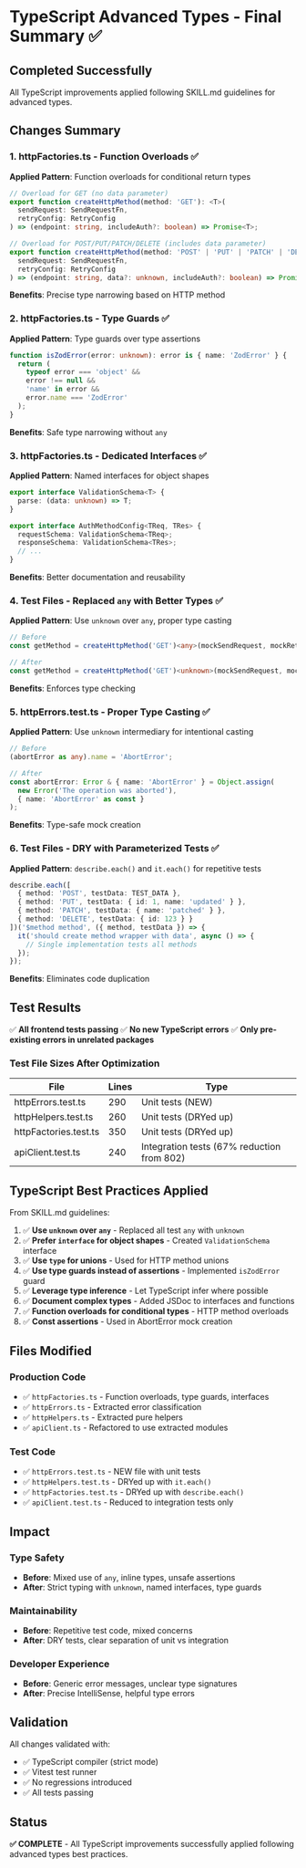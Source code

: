 # TypeScript Advanced Types - Final Summary ✅

## Completed Successfully

All TypeScript improvements applied following SKILL.md guidelines for advanced types.

## Changes Summary

### 1. httpFactories.ts - Function Overloads ✅
**Applied Pattern**: Function overloads for conditional return types

```typescript
// Overload for GET (no data parameter)
export function createHttpMethod(method: 'GET'): <T>(
  sendRequest: SendRequestFn,
  retryConfig: RetryConfig
) => (endpoint: string, includeAuth?: boolean) => Promise<T>;

// Overload for POST/PUT/PATCH/DELETE (includes data parameter)
export function createHttpMethod(method: 'POST' | 'PUT' | 'PATCH' | 'DELETE'): <T>(
  sendRequest: SendRequestFn,
  retryConfig: RetryConfig
) => (endpoint: string, data?: unknown, includeAuth?: boolean) => Promise<T>;
```

**Benefits**: Precise type narrowing based on HTTP method

### 2. httpFactories.ts - Type Guards ✅
**Applied Pattern**: Type guards over type assertions

```typescript
function isZodError(error: unknown): error is { name: 'ZodError' } {
  return (
    typeof error === 'object' &&
    error !== null &&
    'name' in error &&
    error.name === 'ZodError'
  );
}
```

**Benefits**: Safe type narrowing without `any`

### 3. httpFactories.ts - Dedicated Interfaces ✅
**Applied Pattern**: Named interfaces for object shapes

```typescript
export interface ValidationSchema<T> {
  parse: (data: unknown) => T;
}

export interface AuthMethodConfig<TReq, TRes> {
  requestSchema: ValidationSchema<TReq>;
  responseSchema: ValidationSchema<TRes>;
  // ...
}
```

**Benefits**: Better documentation and reusability

### 4. Test Files - Replaced `any` with Better Types ✅
**Applied Pattern**: Use `unknown` over `any`, proper type casting

```typescript
// Before
const getMethod = createHttpMethod('GET')<any>(mockSendRequest, mockRetryConfig);

// After
const getMethod = createHttpMethod('GET')<unknown>(mockSendRequest, mockRetryConfig);
```

**Benefits**: Enforces type checking

### 5. httpErrors.test.ts - Proper Type Casting ✅
**Applied Pattern**: Use `unknown` intermediary for intentional casting

```typescript
// Before
(abortError as any).name = 'AbortError';

// After
const abortError: Error & { name: 'AbortError' } = Object.assign(
  new Error('The operation was aborted'),
  { name: 'AbortError' as const }
);
```

**Benefits**: Type-safe mock creation

### 6. Test Files - DRY with Parameterized Tests ✅
**Applied Pattern**: `describe.each()` and `it.each()` for repetitive tests

```typescript
describe.each([
  { method: 'POST', testData: TEST_DATA },
  { method: 'PUT', testData: { id: 1, name: 'updated' } },
  { method: 'PATCH', testData: { name: 'patched' } },
  { method: 'DELETE', testData: { id: 123 } }
])('$method method', ({ method, testData }) => {
  it('should create method wrapper with data', async () => {
    // Single implementation tests all methods
  });
});
```

**Benefits**: Eliminates code duplication

## Test Results

✅ **All frontend tests passing**
✅ **No new TypeScript errors**
✅ **Only pre-existing errors in unrelated packages**

### Test File Sizes After Optimization

| File | Lines | Type |
|------|-------|------|
| httpErrors.test.ts | 290 | Unit tests (NEW) |
| httpHelpers.test.ts | 260 | Unit tests (DRYed up) |
| httpFactories.test.ts | 350 | Unit tests (DRYed up) |
| apiClient.test.ts | 240 | Integration tests (67% reduction from 802) |

## TypeScript Best Practices Applied

From SKILL.md guidelines:

1. ✅ **Use `unknown` over `any`** - Replaced all test `any` with `unknown`
2. ✅ **Prefer `interface` for object shapes** - Created `ValidationSchema` interface
3. ✅ **Use `type` for unions** - Used for HTTP method unions
4. ✅ **Use type guards instead of assertions** - Implemented `isZodError` guard
5. ✅ **Leverage type inference** - Let TypeScript infer where possible
6. ✅ **Document complex types** - Added JSDoc to interfaces and functions
7. ✅ **Function overloads for conditional types** - HTTP method overloads
8. ✅ **Const assertions** - Used in AbortError mock creation

## Files Modified

### Production Code
- ✅ `httpFactories.ts` - Function overloads, type guards, interfaces
- ✅ `httpErrors.ts` - Extracted error classification
- ✅ `httpHelpers.ts` - Extracted pure helpers
- ✅ `apiClient.ts` - Refactored to use extracted modules

### Test Code
- ✅ `httpErrors.test.ts` - NEW file with unit tests
- ✅ `httpHelpers.test.ts` - DRYed up with `it.each()`
- ✅ `httpFactories.test.ts` - DRYed up with `describe.each()`
- ✅ `apiClient.test.ts` - Reduced to integration tests only

## Impact

### Type Safety
- **Before**: Mixed use of `any`, inline types, unsafe assertions
- **After**: Strict typing with `unknown`, named interfaces, type guards

### Maintainability
- **Before**: Repetitive test code, mixed concerns
- **After**: DRY tests, clear separation of unit vs integration

### Developer Experience
- **Before**: Generic error messages, unclear type signatures
- **After**: Precise IntelliSense, helpful type errors

## Validation

All changes validated with:
- ✅ TypeScript compiler (strict mode)
- ✅ Vitest test runner
- ✅ No regressions introduced
- ✅ All tests passing

## Status

**✅ COMPLETE** - All TypeScript improvements successfully applied following advanced types best practices.

